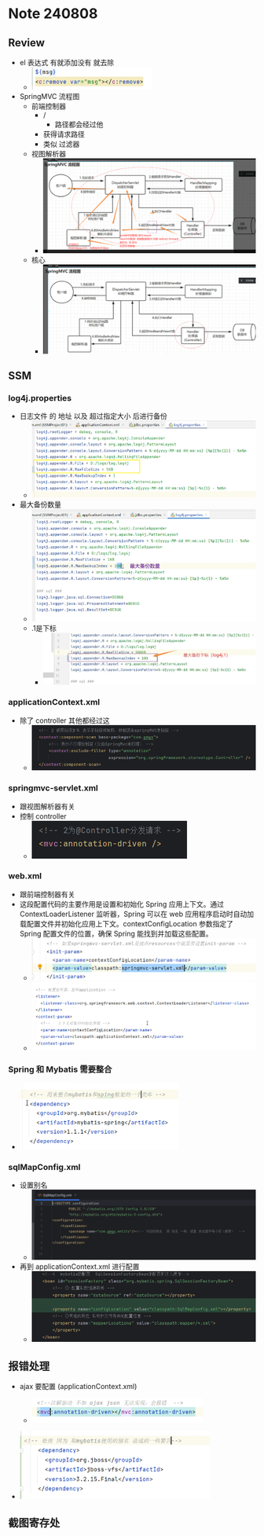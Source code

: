 # Note 240808

## Review
- el 表达式 有就添加没有 就去除
  - ![img_15.png](img_15.png)
- SpringMVC 流程图
    - 前端控制器
        - /
            - 路径都会经过他
        - 获得请求路径
        - 类似 过滤器
    - 视图解析器
        - ![img_1.png](img_1.png)
    - 核心
        - ![img_2.png](img_2.png)

## SSM

### log4j.properties

- 日志文件 的 地址 以及 超过指定大小 后进行备份
    - ![img_5.png](img_5.png)
- 最大备份数量
    - ![img_6.png](img_6.png)
    - .1是下标
        - ![img_7.png](img_7.png)

### applicationContext.xml

- 除了 controller 其他都经过这
    - ![img_10.png](img_10.png)

### springmvc-servlet.xml

- 跟视图解析器有关
- 控制 controller
    - ![img_11.png](img_11.png)

### web.xml

- 跟前端控制器有关
- 这段配置代码的主要作用是设置和初始化 Spring 应用上下文。通过 ContextLoaderListener 监听器，Spring 可以在 web
  应用程序启动时自动加载配置文件并初始化应用上下文。contextConfigLocation 参数指定了 Spring 配置文件的位置，确保 Spring
  能找到并加载这些配置。
    - ![img_8.png](img_8.png)
    - ![img_9.png](img_9.png)

### Spring 和 Mybatis 需要整合

- ![img_4.png](img_4.png)

### sqlMapConfig.xml

- 设置别名
    - ![img_13.png](img_13.png)
- 再到 applicationContext.xml 进行配置
    - ![img_12.png](img_12.png)

## 报错处理

- ajax 要配置 (applicationContext.xml)
    - ![img_3.png](img_3.png)

- ![img_14.png](img_14.png)

## 截图寄存处
